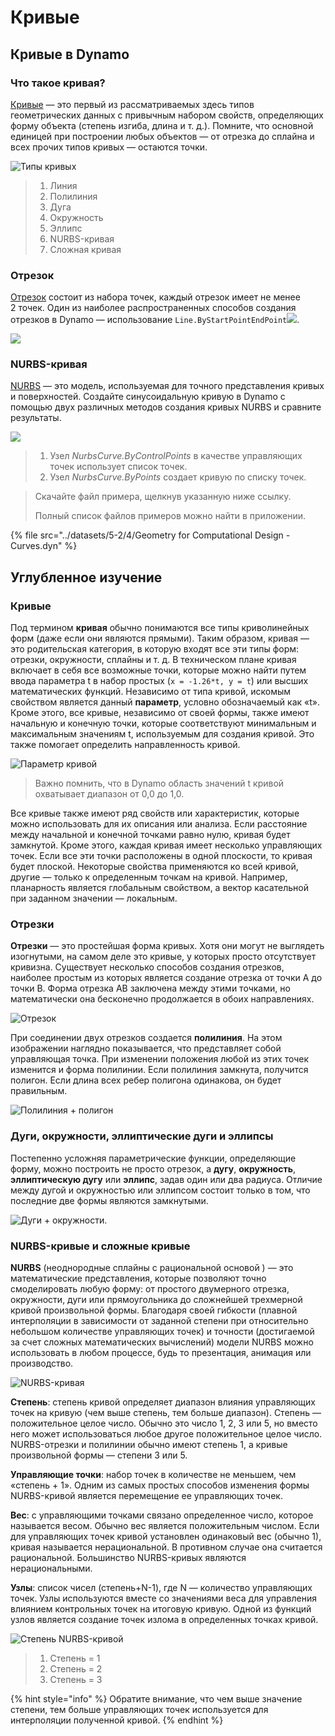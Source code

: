 # Кривые

## Кривые в Dynamo

### Что такое кривая?

[Кривые](5-4\_curves.md#curve) — это первый из рассматриваемых здесь типов геометрических данных с привычным набором свойств, определяющих форму объекта (степень изгиба, длина и т. д.). Помните, что основной единицей при построении любых объектов — от отрезка до сплайна и всех прочих типов кривых — остаются точки.

![Типы кривых](../images/5-2/4/CurveTypes.jpg)

> 1. Линия
> 2. Полилиния
> 3. Дуга
> 4. Окружность
> 5. Эллипс
> 6. NURBS-кривая
> 7. Сложная кривая

### Отрезок

[Отрезок](5-4\_curves.md#lines) состоит из набора точек, каждый отрезок имеет не менее 2 точек. Один из наиболее распространенных способов создания отрезков в Dynamo — использование `Line.ByStartPointEndPoint`![](<./images/5-2/4/Line by start point end point.jpg>).

![](<./images/5-2/4/curves - line by start point end point.jpg>)

### NURBS-кривая

[NURBS](5-4\_curves.md#nurbs-+-polycurves) — это модель, используемая для точного представления кривых и поверхностей. Создайте синусоидальную кривую в Dynamo с помощью двух различных методов создания кривых NURBS и сравните результаты.

![](<../images/5-2/4/curves - Nurbs Curves.jpg>)

> 1. Узел _NurbsCurve.ByControlPoints_ в качестве управляющих точек использует список точек.
> 2. Узел _NurbsCurve.ByPoints_ создает кривую по списку точек.

> Скачайте файл примера, щелкнув указанную ниже ссылку.
>
> Полный список файлов примеров можно найти в приложении.

{% file src="../datasets/5-2/4/Geometry for Computational Design - Curves.dyn" %}

## Углубленное изучение

### Кривые

Под термином **кривая** обычно понимаются все типы криволинейных форм (даже если они являются прямыми). Таким образом, кривая — это родительская категория, в которую входят все эти типы форм: отрезки, окружности, сплайны и т. д. В техническом плане кривая включает в себя все возможные точки, которые можно найти путем ввода параметра t в набор простых (`x = -1.26*t, y = t`) или высших математических функций. Независимо от типа кривой, искомым свойством является данный **параметр**, условно обозначаемый как «t». Кроме этого, все кривые, независимо от своей формы, также имеют начальную и конечную точки, которые соответствуют минимальным и максимальным значениям t, используемым для создания кривой. Это также помогает определить направленность кривой.

![Параметр кривой](../images/5-2/4/CurveParameter.jpg)

> Важно помнить, что в Dynamo область значений t кривой охватывает диапазон от 0,0 до 1,0.

Все кривые также имеют ряд свойств или характеристик, которые можно использовать для их описания или анализа. Если расстояние между начальной и конечной точками равно нулю, кривая будет замкнутой. Кроме этого, каждая кривая имеет несколько управляющих точек. Если все эти точки расположены в одной плоскости, то кривая будет плоской. Некоторые свойства применяются ко всей кривой, другие — только к определенным точкам на кривой. Например, планарность является глобальным свойством, а вектор касательной при заданном значении — локальным.

### Отрезки

**Отрезки** — это простейшая форма кривых. Хотя они могут не выглядеть изогнутыми, на самом деле это кривые, у которых просто отсутствует кривизна. Существует несколько способов создания отрезков, наиболее простым из которых является создание отрезка от точки A до точки B. Форма отрезка AB заключена между этими точками, но математически она бесконечно продолжается в обоих направлениях.

![Отрезок](../images/5-2/4/Line.jpg)

При соединении двух отрезков создается **полилиния**. На этом изображении наглядно показывается, что представляет собой управляющая точка. При изменении положения любой из этих точек изменится и форма полилинии. Если полилиния замкнута, получится полигон. Если длина всех ребер полигона одинакова, он будет правильным.

![Полилиния + полигон](../images/5-2/4/Polyline.jpg)

### Дуги, окружности, эллиптические дуги и эллипсы

Постепенно усложняя параметрические функции, определяющие форму, можно построить не просто отрезок, а **дугу**, **окружность**, **эллиптическую дугу** или **эллипс**, задав один или два радиуса. Отличие между дугой и окружностью или эллипсом состоит только в том, что последние две формы являются замкнутыми.

![Дуги + окружности.](../images/5-2/4/Arcs+Circles.jpg)

### NURBS-кривые и сложные кривые

**NURBS** (неоднородные сплайны с рациональной основой ) — это математические представления, которые позволяют точно смоделировать любую форму: от простого двумерного отрезка, окружности, дуги или прямоугольника до сложнейшей трехмерной кривой произвольной формы. Благодаря своей гибкости (плавной интерполяции в зависимости от заданной степени при относительно небольшом количестве управляющих точек) и точности (достигаемой за счет сложных математических вычислений) модели NURBS можно использовать в любом процессе, будь то презентация, анимация или производство.

![NURBS-кривая](../images/5-2/4/NURBScurve.jpg)

**Степень**: степень кривой определяет диапазон влияния управляющих точек на кривую (чем выше степень, тем больше диапазон). Степень — положительное целое число. Обычно это число 1, 2, 3 или 5, но вместо него может использоваться любое другое положительное целое число. NURBS-отрезки и полилинии обычно имеют степень 1, а кривые произвольной формы — степени 3 или 5.

**Управляющие точки**: набор точек в количестве не меньшем, чем «степень + 1». Одним из самых простых способов изменения формы NURBS-кривой является перемещение ее управляющих точек.

**Вес**: с управляющими точками связано определенное число, которое называется весом. Обычно вес является положительным числом. Если для управляющих точек кривой установлен одинаковый вес (обычно 1), кривая называется нерациональной. В противном случае она считается рациональной. Большинство NURBS-кривых являются нерациональными.

**Узлы**: список чисел (степень+N-1), где N — количество управляющих точек. Узлы используются вместе со значениями веса для управления влиянием контрольных точек на итоговую кривую. Одной из функций узлов является создание точек излома в определенных точках кривой.

![Степень NURBS-кривой](../images/5-2/4/NURBScurve\_Degree.jpg)

> 1. Степень = 1
> 2. Степень = 2
> 3. Степень = 3

{% hint style="info" %}
Обратите внимание, что чем выше значение степени, тем больше управляющих точек используется для интерполяции полученной кривой.
{% endhint %}
